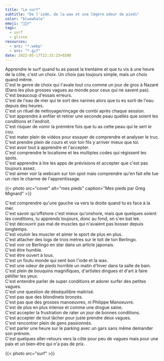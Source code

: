 ```yaml
---
title: "Le surf"
subtitle: "De l'iode, de la wax et une légère odeur de pieds"
color: "bluewhale"
emoji: "🏄🏼‍♂️"
tags:
  - surf
  - glisse
resources:
  - src: "*.webp"
  - src: "*.gif"
date: 2022-05-17T22:33:23+0200
---
```


Apprendre le surf quand tu as passé la trentaine et que tu vis à une heure de la côte, c'est un choix. Un choix pas toujours simple, mais un choix quand même.  
C'est le genre de choix qui t'avale tout cru comme un jour de gros à Nazaré (Dans les plus grosses vagues au monde pour ceux qui ne savent pas).  
C'est beaucoup d'essais erreurs.  
C'est de l'eau de mer qui te sort des narines alors que tu es sorti de l'eau depuis des heures.  
C'est un rituel de nettoyage/rinçage de combi après chaque session.  
C'est apprendre à enfiler et retirer une seconde peau quelles que soient les conditions et l'endroit.  
C'est risquer de vomir la première fois que tu as cette peau qui te sert le cou.  
C'est mater plein de vidéos pour essayer de comprendre et analyser le truc.  
C'est prendre plein de cours et voir ton fils y arriver mieux que toi.  
C'est avoir tout à apprendre et l'accepter.  
C'est comprendre le localisme et les multiples codes qui régissent les spots.  
C'est apprendre à lire les apps de prévisions et accepter que c'est pas toujours assez.  
C'est aimer voir la webcam sur ton spot mais comprendre qu'en fait elle tue un rien le charme de l'apprentissage.  

{{< photo src="cover" alt="mes pieds" caption="Mes pieds par Greg Mignard" >}}

C'est comprendre qu'une gauche va vers la droite quand tu es face à la mer.  
C'est savoir qu'offshore c'est mieux qu'onshore, mais que quelques soient les conditions, tu apprends toujours, donc au fond, on s'en bat lek.  
C'est découvrir pas mal de muscles qui n'avaient pas bosser depuis longtemps.  
C'est vouloir les muscler et aimer le sport de plus en plus.  
C'est attacher des logs de trois mètres sur le toit de ton Berlingo.  
C'est voir ce Berlingo en star dans un article japonais.  
C'est être humble.  
C'est être ouvert à tous.  
C'est un foutu monde qui sent bon l'iode et la wax.  
C'est une odeur de pieds horrible un matin d'hiver dans ta salle de bain.  
C'est plein de bouquins magnifiques, d'artistes dingues et d'art à faire pétiller les yeux.  
C'est entendre parler de super conditions et adorer surfer des petites vagues.  
C'est une question de déséquilibre maitrisé.  
C'est pas que des blondinets bronzés.  
C'est pas que des grosses manoeuvres, ni Philippe Manoeuvre.  
C'est de plus en plus intense et comme une drogue saine.  
C'est accepter la frustration de rater un jour de bonnes conditions.  
C'est accepter de tout lâcher pour juste prendre deux vagues.  
C'est rencontrer plein de gens passionnés.  
C'est parler une heure sur le parking avec un gars sans même demander son prénom.  
C'est quelques aller-retours vers la côte pour peu de vagues mais pour une paix et un bien-être qui n'a pas de prix.

{{< photo src="surf" >}}
